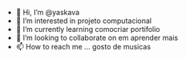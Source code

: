 - 👋 Hi, I’m @yaskava
- 👀 I’m interested in  projeto computacional
- 🌱 I’m currently learning  comocriar portifolio
- 💞️ I’m looking to collaborate on  em aprender mais 
- 📫 How to reach me ...
gosto de musicas 
<!---
yaskava/yaskava is a ✨ special ✨ repository because its `README.md` (this file) appears on your GitHub profile.
You can click the Preview link to take a look at your changes.
--->
